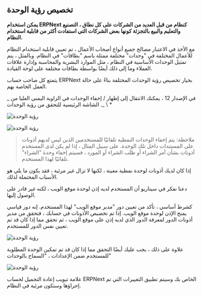## تخصيص رؤية الوحدة

**يمكن استخدام ERPNext كنظام من قبل العديد من الشركات على كل نطاق ، التصنيع والتعليم والبيع بالتجزئة كونها بعض الشركات التي استفادت أكثر من قابلية استخدام النظام.**

مع الأخذ في الاعتبار مصالح جميع أنواع أصحاب الأعمال ، تم تعيين قابلية استخدام النظام للأعمال المختلفة في "وحدات" مختلفة ممثلة باسم "بطاقات" في النظام. وبالمثل ، يتم تمثيل الوحدات الأساسية في النظام ، مثل الموارد البشرية والمحاسبة وإدارة علاقات العملاء وما إلى ذلك أيضًا بواسطة بطاقات مختلفة على لوحة القيادة.

يتمتع كل صاحب حساب ERPNext بخيار تخصيص رؤية الوحدات المختلفة بناءً على حالة العمل الخاصة بهم.

_ في الإصدار 12 ، يمكنك الانتقال إلى إظهار / إخفاء الوحدات في الزاوية اليمنى العليا من الشاشة الرئيسية للتحقق من رؤية الوحدات ._ \ *

![رؤية الوحدة](https://docs.erpnext.com/files/customize-module-visibility-2.png)

![رؤية الوحدة](https://docs.erpnext.com/files/customize-module-visibility.gif)

> ملاحظة: يتم إخفاء الوحدات النمطية تلقائيًا للمستخدمين الذين ليس لديهم أذونات على المستندات داخل تلك الوحدة. على سبيل المثال ، إذا لم يكن لدى المستخدم أذونات بشأن أمر الشراء أو طلب الشراء أو المورد ، فسيتم إخفاء وحدة "الشراء" تلقائيًا لهذا المستخدم.

إذا كان لديك أذونات لوحدة نمطية معينة ، لكنها لا تزال غير مرئية ، فقد يكون ما يلي هو الأسباب المحتملة لذلك.

دعنا نفكر في سيناريو أن المستخدم لديه إذن لوحدة موقع الويب ، لكنه غير قادر على الوصول إليها.

كشرط أساسي ، تأكد من تعيين دور "مدير موقع الويب" لهذا المستخدم. إنه دور قياسي يمنح الإذن لوحدة موقع الويب. إذا تم تخصيص الأذونات في حسابك ، فتحقق من مدير أذونات الدور لمعرفة الدور الذي لديه إذن على موقع الويب ، ثم تحقق مما إذا كان قد تم تعيين نفس الدور للمستخدم.

![رؤية الوحدة](https://docs.erpnext.com/files/customize-module-visibility-4.png)

علاوة على ذلك ، يجب عليك أيضًا التحقق مما إذا كان قد تم تمكين الوحدة المطلوبة للمستخدم ضمن الإعدادات ، "السماح بالوحدات"

![رؤية الوحدة](https://docs.erpnext.com/files/customize-module-visibility-1.png)

علامة تبويب إعادة التحميل لحساب ERPNext الخاص بك وسيتم تطبيق التغييرات التي تم إجراؤها وستكون مرئية في النظام.